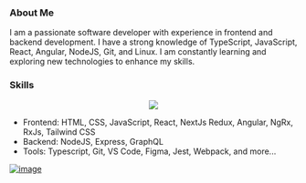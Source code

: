 ### About Me

I am a passionate software developer with experience in frontend and backend development. I have a strong knowledge of TypeScript, JavaScript, React, Angular, NodeJS, Git, and Linux. I am constantly learning and exploring new technologies to enhance my skills.

### Skills
<p align="center">
<img src="https://skillicons.dev/icons?i=js,html,css,ts,react,redux,nextjs,angular,nodejs,express,graphql,tailwind,vite,webpack,figma,git,jest,vscode,linux,neovim" />
</p>

- Frontend: HTML, CSS, JavaScript, React, NextJs Redux,  Angular, NgRx, RxJs, Tailwind CSS
- Backend: NodeJS, Express, GraphQL
- Tools: Typescript, Git, VS Code, Figma, Jest, Webpack, and more...

[![image](https://www.codewars.com/users/TauAdam/badges/large
)](https://www.codewars.com/users/TauAdam/)
